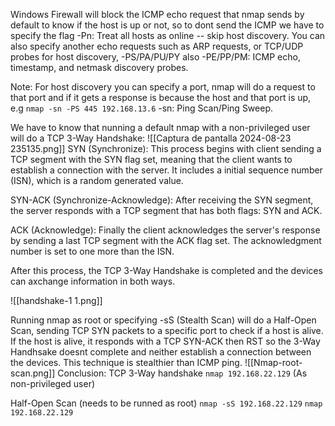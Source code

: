 Windows Firewall will block the ICMP echo request that nmap sends by default to know if the host is up or not, so to dont send the ICMP we have to specify the flag -Pn: Treat all hosts as online -- skip host discovery. You can also specify another echo requests such as ARP requests, or TCP/UDP probes for host discovery, -PS/PA/PU/PY also -PE/PP/PM: ICMP echo, timestamp, and netmask discovery probes.

Note: For host discovery you can specify a port, nmap will do a request to that port and if it gets a response is because the host and that port is up, e.g `nmap -sn -PS 445 192.168.13.6`
-sn: Ping Scan/Ping Sweep.

We have to know that nunning a default nmap with a non-privileged user will do a TCP 3-Way Handshake:
![[Captura de pantalla 2024-08-23 235135.png]]
SYN (Synchronize): This process begins with client sending a TCP segment with the SYN flag set, meaning that the client wants to establish a connection with the server. It includes a initial sequence number (ISN), which is a random generated value.

SYN-ACK (Synchronize-Acknowledge): After receiving the SYN segment, the server responds with a TCP segment that has both flags: SYN and ACK.

ACK (Acknowledge): Finally the client acknowledges the server's response by sending a last TCP segment with the ACK flag set. The acknowledgment number is set to one more than the ISN.

After this process, the TCP 3-Way Handshake is completed and the devices can axchange information in both ways.

![[handshake-1 1.png]]


Running nmap as root or specifying -sS (Stealth Scan) will do a Half-Open Scan, sending TCP SYN packets to a specific
port to check if a host is alive. If the host is alive, it
responds with a TCP SYN-ACK then RST so the 3-Way Handhsake doesnt complete and neither establish a connection between the devices. This technique is stealthier than ICMP ping.
![[Nmap-root-scan.png]]
  Conclusion:
  TCP 3-Way handshake
  `nmap 192.168.22.129` (As non-privileged user)

Half-Open Scan (needs to be runned as root)
`nmap -sS 192.168.22.129`
`nmap 192.168.22.129`